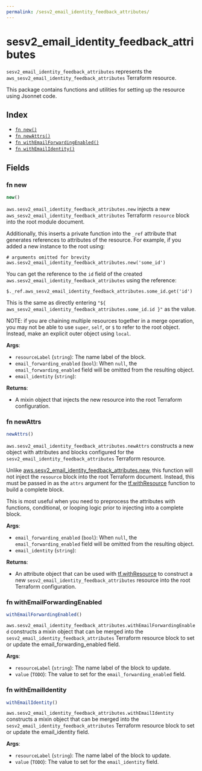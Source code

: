 ```yaml
---
permalink: /sesv2_email_identity_feedback_attributes/
---
```


# sesv2_email_identity_feedback_attributes

`sesv2_email_identity_feedback_attributes` represents the `aws_sesv2_email_identity_feedback_attributes` Terraform resource.



This package contains functions and utilities for setting up the resource using Jsonnet code.


## Index

* [`fn new()`](#fn-new)
* [`fn newAttrs()`](#fn-newattrs)
* [`fn withEmailForwardingEnabled()`](#fn-withemailforwardingenabled)
* [`fn withEmailIdentity()`](#fn-withemailidentity)

## Fields

### fn new

```ts
new()
```


`aws.sesv2_email_identity_feedback_attributes.new` injects a new `aws_sesv2_email_identity_feedback_attributes` Terraform `resource`
block into the root module document.

Additionally, this inserts a private function into the `_ref` attribute that generates references to attributes of the
resource. For example, if you added a new instance to the root using:

    # arguments omitted for brevity
    aws.sesv2_email_identity_feedback_attributes.new('some_id')

You can get the reference to the `id` field of the created `aws.sesv2_email_identity_feedback_attributes` using the reference:

    $._ref.aws_sesv2_email_identity_feedback_attributes.some_id.get('id')

This is the same as directly entering `"${ aws_sesv2_email_identity_feedback_attributes.some_id.id }"` as the value.

NOTE: if you are chaining multiple resources together in a merge operation, you may not be able to use `super`, `self`,
or `$` to refer to the root object. Instead, make an explicit outer object using `local`.

**Args**:
  - `resourceLabel` (`string`): The name label of the block.
  - `email_forwarding_enabled` (`bool`):  When `null`, the `email_forwarding_enabled` field will be omitted from the resulting object.
  - `email_identity` (`string`): 

**Returns**:
- A mixin object that injects the new resource into the root Terraform configuration.


### fn newAttrs

```ts
newAttrs()
```


`aws.sesv2_email_identity_feedback_attributes.newAttrs` constructs a new object with attributes and blocks configured for the `sesv2_email_identity_feedback_attributes`
Terraform resource.

Unlike [aws.sesv2_email_identity_feedback_attributes.new](#fn-sesv2emailidentityfeedbackattributesnew), this function will not inject the `resource`
block into the root Terraform document. Instead, this must be passed in as the `attrs` argument for the
[tf.withResource](https://github.com/tf-libsonnet/core/tree/main/docs#fn-withresource) function to build a complete block.

This is most useful when you need to preprocess the attributes with functions, conditional, or looping logic prior to
injecting into a complete block.

**Args**:
  - `email_forwarding_enabled` (`bool`):  When `null`, the `email_forwarding_enabled` field will be omitted from the resulting object.
  - `email_identity` (`string`): 

**Returns**:
  - An attribute object that can be used with [tf.withResource](https://github.com/tf-libsonnet/core/tree/main/docs#fn-withresource) to construct a new `sesv2_email_identity_feedback_attributes` resource into the root Terraform configuration.


### fn withEmailForwardingEnabled

```ts
withEmailForwardingEnabled()
```

`aws.sesv2_email_identity_feedback_attributes.withEmailForwardingEnabled` constructs a mixin object that can be merged into the `sesv2_email_identity_feedback_attributes`
Terraform resource block to set or update the email_forwarding_enabled field.



**Args**:
  - `resourceLabel` (`string`): The name label of the block to update.
  - `value` (`TODO`): The value to set for the `email_forwarding_enabled` field.


### fn withEmailIdentity

```ts
withEmailIdentity()
```

`aws.sesv2_email_identity_feedback_attributes.withEmailIdentity` constructs a mixin object that can be merged into the `sesv2_email_identity_feedback_attributes`
Terraform resource block to set or update the email_identity field.



**Args**:
  - `resourceLabel` (`string`): The name label of the block to update.
  - `value` (`TODO`): The value to set for the `email_identity` field.
